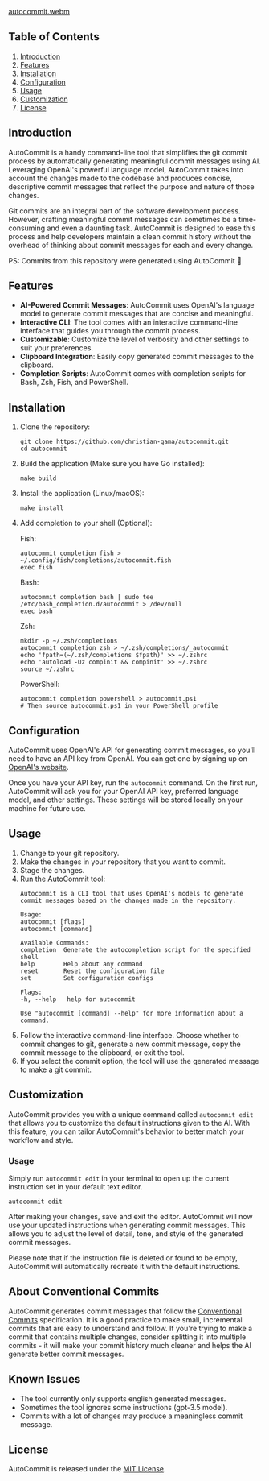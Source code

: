 
[autocommit.webm](https://github.com/christian-gama/autocommit/assets/85251411/92b41c89-730c-4dfe-b6ee-05b6dd8e7264)

## Table of Contents
1. [Introduction](#introduction)
2. [Features](#features)
3. [Installation](#installation)
4. [Configuration](#configuration)
5. [Usage](#usage)
6. [Customization](#customization)
7. [License](#license)

## Introduction
AutoCommit is a handy command-line tool that simplifies the git commit process by automatically generating meaningful commit messages using AI. Leveraging OpenAI's powerful language model, AutoCommit takes into account the changes made to the codebase and produces concise, descriptive commit messages that reflect the purpose and nature of those changes.

Git commits are an integral part of the software development process. However, crafting meaningful commit messages can sometimes be a time-consuming and even a daunting task. AutoCommit is designed to ease this process and help developers maintain a clean commit history without the overhead of thinking about commit messages for each and every change.

PS: Commits from this repository were generated using AutoCommit 🤖

## Features
- **AI-Powered Commit Messages**: AutoCommit uses OpenAI's language model to generate commit messages that are concise and meaningful.
- **Interactive CLI**: The tool comes with an interactive command-line interface that guides you through the commit process.
- **Customizable**: Customize the level of verbosity and other settings to suit your preferences.
- **Clipboard Integration**: Easily copy generated commit messages to the clipboard.
- **Completion Scripts**: AutoCommit comes with completion scripts for Bash, Zsh, Fish, and PowerShell.

## Installation
1. Clone the repository:
    ```shell
    git clone https://github.com/christian-gama/autocommit.git
    cd autocommit
    ```

2. Build the application (Make sure you have Go installed):
    ```shell
    make build
    ```

3. Install the application (Linux/macOS):
    ```shell
    make install
    ```

4. Add completion to your shell (Optional):

    Fish:
    ```shell
    autocommit completion fish > ~/.config/fish/completions/autocommit.fish
    exec fish
    ```

    Bash:
    ```shell
    autocommit completion bash | sudo tee /etc/bash_completion.d/autocommit > /dev/null
    exec bash
    ```

    Zsh:
    ```shell
    mkdir -p ~/.zsh/completions
    autocommit completion zsh > ~/.zsh/completions/_autocommit
    echo 'fpath=(~/.zsh/completions $fpath)' >> ~/.zshrc
    echo 'autoload -Uz compinit && compinit' >> ~/.zshrc
    source ~/.zshrc
    ```

    PowerShell:
    ```shell
    autocommit completion powershell > autocommit.ps1
    # Then source autocommit.ps1 in your PowerShell profile
    ```

## Configuration
AutoCommit uses OpenAI's API for generating commit messages, so you'll need to have an API key from OpenAI. You can get one by signing up on [OpenAI's website](https://platform.openai.com/account/api-keys).

Once you have your API key, run the `autocommit` command. On the first run, AutoCommit will ask you for your OpenAI API key, preferred language model, and other settings. These settings will be stored locally on your machine for future use.

## Usage
1. Change to your git repository.
2. Make the changes in your repository that you want to commit.
3. Stage the changes.
4. Run the AutoCommit tool:
    ```text
    Autocommit is a CLI tool that uses OpenAI's models to generate commit messages based on the changes made in the repository.

    Usage:
    autocommit [flags]
    autocommit [command]

    Available Commands:
    completion  Generate the autocompletion script for the specified shell
    help        Help about any command
    reset       Reset the configuration file
    set         Set configuration configs

    Flags:
    -h, --help   help for autocommit

    Use "autocommit [command] --help" for more information about a command.
    ```
5. Follow the interactive command-line interface. Choose whether to commit changes to git, generate a new commit message, copy the commit message to the clipboard, or exit the tool.
6. If you select the commit option, the tool will use the generated message to make a git commit.

## Customization
AutoCommit provides you with a unique command called `autocommit edit` that allows you to customize the default instructions given to the AI. With this feature, you can tailor AutoCommit's behavior to better match your workflow and style.

### Usage
Simply run `autocommit edit` in your terminal to open up the current instruction set in your default text editor.

```shell
autocommit edit
```

After making your changes, save and exit the editor. AutoCommit will now use your updated instructions when generating commit messages. This allows you to adjust the level of detail, tone, and style of the generated commit messages.

Please note that if the instruction file is deleted or found to be empty, AutoCommit will automatically recreate it with the default instructions.

## About Conventional Commits
AutoCommit generates commit messages that follow the [Conventional Commits](https://www.conventionalcommits.org/en/v1.0.0/) specification. It is a good practice to make small, incremental commits that are easy to understand and follow. If you're trying to make a commit that contains multiple changes, consider splitting it into multiple commits - it will make your commit history much cleaner and helps the AI generate better commit messages.

## Known Issues
- The tool currently only supports english generated messages.
- Sometimes the tool ignores some instructions (gpt-3.5 model).
- Commits with a lot of changes may produce a meaningless commit message.

## License
AutoCommit is released under the [MIT License](https://opensource.org/licenses/MIT).

